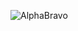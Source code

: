 ![AlphaBravo](https://github.com/pointless-code/alpha-bravo/assets/18129171/3190e098-6517-405b-b489-3e9610edd080)
